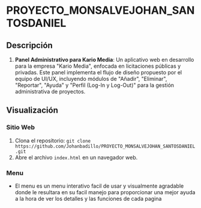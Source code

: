 # PROYECTO_MONSALVEJOHAN_SANTOSDANIEL

## Descripción 

1. **Panel Administrativo para Kario Media**: Un aplicativo web en desarrollo para la empresa "Kario Media", enfocada en licitaciones públicas y privadas. Este panel implementa el flujo de diseño propuesto por el equipo de UI/UX, incluyendo módulos de "Añadir", "Eliminar", "Reportar", "Ayuda" y "Perfil (Log-In y Log-Out)" para la gestión administrativa de proyectos.

## Visualización
### Sitio Web
1. Clona el repositorio: `git clone https://github.com/Johanbadillo/PROYECTO_MONSALVEJOHAN_SANTOSDANIEL.git`
2. Abre el archivo `index.html` en un navegador web.

### Menu
- El menu es un menu interativo facil de usar y visualmente agradable donde le resultara en su facil manejo para proporcionar una mejor ayuda a la hora de ver los detalles y las funciones de cada pagina 

